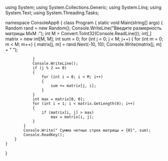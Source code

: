 using System;
using System.Collections.Generic;
using System.Linq;
using System.Text;
using System.Threading.Tasks;

namespace ConsoleApp6
{
    class Program
    {
        static void Main(string[] args)
        {
            Random rand = new Random();
            Console.WriteLine("Введите размерность матрицы MxM :");
            int M = Convert.ToInt32(Console.ReadLine());
            int[,] matrix = new int[M, M];
            int sum = 0;
            for (int j = 0; j < M; j++)
            {
                for (int m = 0; m < M; m++)
                {
                    matrix[j, m] = rand.Next(-10, 10);
                    Console.Write(matrix[j, m] + " ");

                }
                Console.WriteLine();
                if (j % 2 == 0)
                {
                    for (int i = 0; i < M; i++)
                    {
                        sum += matrix[j, i];
                    }
                }
                int max = matrix[0, 0];
                for (int i = 1; i < matrix.GetLength(0); i++)
                {
                    if (matrix[i, j] > max)
                        max = matrix[i, j];
                }
            }
            Console.Write(" Сумма четных строк матрицы = {0}", sum);
            Console.ReadKey();
        }
    }
}
